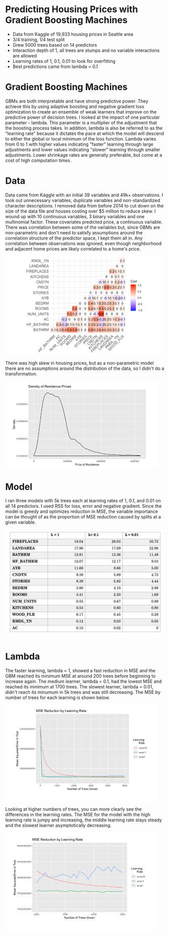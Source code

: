 # Predicting Housing Prices with Gradient Boosting Machines

- Data from Kaggle of 19,933 housing prices in Seattle area
- 3/4 training, 1/4 test split
- Grew 5000 trees based on 14 predictors
- Interaction depth of 1, all trees are stumps and no variable interactions are allowed
- Learning rates of 1, 0.1, 0.01 to look for overfitting
- Best predictions came from lambda = 0.1


# Gradient Boosting Machines
GBMs are both interpretable and have strong predictive power. They achieve this by using adaptive boosting and negative gradient loss optimization to create an ensemble of weak learners that improve on the predictive power of decision trees. I looked at the impact of one particular parameter - lambda. This parameter is a multiplier of the adjustment that the boosting process takes. In addition, lambda is also be referred to as the “learning rate” because it dictates the pace at which the model will descend to either the global or local minimum of the loss function. Lambda varies from 0 to 1 with higher values indicating "faster" learning through large adjustments and lower values indicating "slower" learning through smaller adjustments. Lower shrinkage rates are generally preferable, but come at a cost of high computation times.

# Data
Data came from Kaggle with an initial 39 variables and 49k+ observations. I took out unnecessary variables, duplicate variables and non-standardized character descriptions. I removed data from before 2014 to cut down on the size of the data file and houses costing over $5 million to reduce skew. I wound up with 10 continuous variables, 3 binary variables and one multinomial factor. These covariates predicted price, a continuous variable. There was correlation between some of the variables but, since GBMs are non-parametric and don't need to satisfy assumptions around the correlation structure of the predictor space, I kept them all in. Any correlation between observations was ignored, even though neighborhood and adjacent home prices are likely correlated to a home's price.

![](https://github.com/dani-totten/gbm/blob/main/corr_gbm.png)

There was high skew in housing prices, but as a non-parametric model there are no assumptions around the distribution of the data, so I didn't do a transformation.

![](https://github.com/dani-totten/gbm/blob/main/price_density.png)

# Model
I ran three models with 5k trees each at learning rates of 1, 0.1, and 0.01 on all 14 predictors. I used RSS for loss, error and negative gradient. Since the model is greedy and optimizes reduction in MSE, the variable importance can be thought of as the proportion of MSE reduction caused by splits at a given variable.

![](https://github.com/dani-totten/gbm/blob/main/relative_influence.png)

# Lambda
The faster learning, lambda = 1, showed a fast reduction in MSE and the GBM reached its minimum MSE at around 200 trees before beginning to increase again. The medium learner, lambda = 0.1, had the lowest MSE and reached its minimum at 1700 trees. The slowest learner, lambda = 0.01, didn't reach its minumum in 5k trees and was still decreasing. The MSE by number of trees for each learning is shown below.

![](https://github.com/dani-totten/gbm/blob/main/mse_red_learning_rate.png)

Looking at higher numbers of trees, you can more clearly see the differences in the learning rates. The MSE for the model with the high learning rate is jumpy and increasing, the middle learning rate stays steady and the slowest learner asymptotically decreasing.

![](https://github.com/dani-totten/gbm/blob/main/MSE_higher_trees.png)
